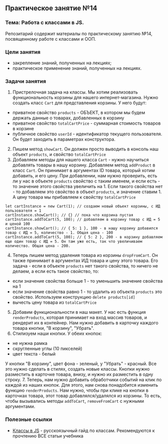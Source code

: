 ## Практическое занятие №14

### Тема: Работа с классами в JS.

Репозитарий содержит материалы по практическому занятию №14, посвященному работе с классами и ООП.

### Цели занятия
- закрепление знаний, полученных на лекциях;
- практическое применение знаний, полученных на лекциях.

### Задачи занятия
1. Пристрелочная задача на классы. Мы хотим реализовать функциональность корзины для нашего интернет-магазина. Нужно создать класс `Cart` для представления корзины. У него будут:
 - приватное свойство `products` - ОБЪЕКТ, в котором мы будем держать данные о товарах, добавленных в корзину
 - приватное свойство `totalCartPrice` - суммарная стоимость товаров в корзине
 - публичное свойство `userId` - идентификатор текущего пользователя. Он будет заходить в параметрах конструктора.
2. Пишем метод `showCart`. Он должен просто выводить в консоль наш объект `products`, и свойство `totalCartPrice`
3. Добавляем методы для нашего класса `Cart` - нужно научиться добавлять товары в нашу корзину. Добавляем метод `addProduct` в класс `Cart`. Он принимает в аргументах ID товара, который хотим добавить, и его цену. При добавлении, нам нужно проверить, есть ли у нас в объекте `products` свойство с таким именем, и если есть - то значение этого свойства увеличить на 1. Если такого свойства нет - то добавляем это свойство в объект `products`, и значение ставим 1. А цену товара мы прибавляем к свойству `totalCartPrice`
```
let cartInstance = new Cart(1); // создаем новый объект корзины, с ИД пользователя = 1
cartInstance.showCart(); // {} // пока что корзина пустая
cartInstance.addToCart(5, 100); // добавляем в корзину товар с ИД = 5 и ценой 100
cartInstance.showCart(); // { 5: 1 }, 100 - в нашу корзину добавился товар с ИД = 5, количество - 1. Общая цена - 100
cartInstance.addToCart(5, 100); // { 5: 2 }, 200 - в корзину добавляем еще один товар с ИД = 5. Он там уже есть, так что увеличиваем количество. Общая цена - 200.
```
4. Теперь пишем метод удаления товара из корзины `dropFromCart`. Он также принимает в аргументах ИД товара и цену этого товара. Его задача - если в объекте `products` нет такого свойства, то ничего не делаем, а если есть такое свойство, то:
 - если значение свойства больше 1 - то уменьшить значение свойства на 1
 - если значение свойства равно 1 - то удалить из объекта `products` это свойство. Используем конструкцию `delete products[id]`
 - вычесть цену товара из `totalCartPrice`
5. Добавим функциональности в наш макет. У нас есть функция `renderProducts`, которая принимает на вход массив товаров, и рендерит их в контейнер. Нам нужно добавить в карточку каждого товара кнопки, "В корзину", "Убрать".
6. Стилизуем наши кнопки. У обеих кнопок:
 - не нужна рамка
 - скругленные углы (10 пикселей)
 - цвет текста - белый

У кнопки "В корзину", цвет фона - зеленый, у "Убрать" - красный. Все это нужно сделать в стилях, создать новые классы. Кнопки нужно разместить в карточке товара, внизу, и нужно их разместить в одну строку.
7. Теперь, нам нужно добавить обработчики событий на клик по каждой из наших кнопок. Для этого, нам снова понадобится изменить функцию `renderProducts`. Нам нужно, чтобы при клике на кнопки в карточках товара, этот товар добавлялся/удалялся из корзины. То есть, чтобы вызывались методы `addToCart`, `removeFromCart` с нужными аргументами.

### Полезные ссылки
 - [Классы в JS](https://learn.javascript.ru/classes) - русскоязычный гайд по классам. Рекомендуются к прочтению ВСЕ статьи учебника